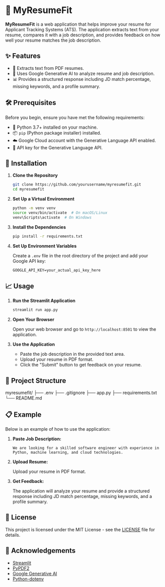 # 📄 MyResumeFit

**MyResumeFit** is a web application that helps improve your resume for Applicant Tracking Systems (ATS). The application extracts text from your resume, compares it with a job description, and provides feedback on how well your resume matches the job description.

## ✨ Features

- 📄 Extracts text from PDF resumes.
- 🤖 Uses Google Generative AI to analyze resume and job description.
- 📊 Provides a structured response including JD match percentage, missing keywords, and a profile summary.

## 🛠 Prerequisites

Before you begin, ensure you have met the following requirements:

- 🐍 Python 3.7+ installed on your machine.
- 📦 `pip` (Python package installer) installed.
- ☁️ Google Cloud account with the Generative Language API enabled.
- 🔑 API key for the Generative Language API.

## 🚀 Installation

1. **Clone the Repository**

   ```sh
   git clone https://github.com/yourusername/myresumefit.git
   cd myresumefit
   ```

2. **Set Up a Virtual Environment**

   ```sh
   python -m venv venv
   source venv/bin/activate  # On macOS/Linux
   venv\Scripts\activate  # On Windows
   ```

3. **Install the Dependencies**

   ```sh
   pip install -r requirements.txt
   ```

4. **Set Up Environment Variables**

   Create a `.env` file in the root directory of the project and add your Google API key:

   ```plaintext
   GOOGLE_API_KEY=your_actual_api_key_here
   ```

## 📈 Usage

1. **Run the Streamlit Application**

   ```sh
   streamlit run app.py
   ```

2. **Open Your Browser**

   Open your web browser and go to `http://localhost:8501` to view the application.

3. **Use the Application**

   - Paste the job description in the provided text area.
   - Upload your resume in PDF format.
   - Click the "Submit" button to get feedback on your resume.

## 📂 Project Structure

myresumefit/
├── .env
├── .gitignore
├── app.py
├── requirements.txt
└── README.md

## 📋 Example

Below is an example of how to use the application:

1. **Paste Job Description:**

   ```plaintext
   We are looking for a skilled software engineer with experience in Python, machine learning, and cloud technologies.
   ```

2. **Upload Resume:**

   Upload your resume in PDF format.

3. **Get Feedback:**

   The application will analyze your resume and provide a structured response including JD match percentage, missing keywords, and a profile summary.

## 📜 License

This project is licensed under the MIT License - see the [LICENSE](LICENSE) file for details.

## 🙏 Acknowledgements

- [Streamlit](https://streamlit.io/)
- [PyPDF2](https://pypi.org/project/PyPDF2/)
- [Google Generative AI](https://cloud.google.com/ai-platform)
- [Python-dotenv](https://pypi.org/project/python-dotenv/)
